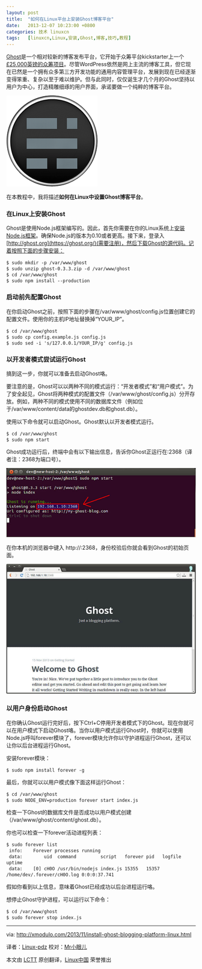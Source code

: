 ```yaml
---
layout: post
title:	"如何在Linux平台上安装Ghost博客平台"
date:	2013-12-07 10:23:00 +0800 
categories:	技术 linuxcn 
tags:	[linuxcn,Linux,安装,Ghost,博客,技巧,教程]
---
```



[Ghost](https://ghost.org/)是一个相对较新的博客发布平台，它开始于众筹平台kickstarter上一个[£25,000英镑的众筹项目](http://www.kickstarter.com/projects/johnonolan/ghost-just-a-blogging-platform)。尽管WordPress依然是网上主流的博客工具，但它现在已然是一个拥有众多第三方开发功能的通用内容管理平台，发展到现在已经逐渐变得笨重、复杂以至于难以维护。但与此同时，仅仅诞生才几个月的Ghost坚持以用户为中心，打造精雕细琢的用户界面，承诺要做一个纯粹的博客平台。


![](/Asserts/Images/album/201312/07/102034beagjj1cgbpb8jjz.png)


在本教程中，我将描述**如何在Linux中设置Ghost博客平台**。


### 在Linux上安装Ghost


Ghost是使用Node.js框架编写的。因此，首先你需要在你的Linux系统上[安装Node.js框架](http://ask.xmodulo.com/install-node-js-linux.html)。确保Node.js的版本为0.10或者更高。接下来，登录入[http://ghost.org](https://ghost.org/)(需要注册)，然后下载Ghost的源代码。记着按照下面的步骤安装：



```
$ sudo mkdir -p /var/www/ghost
$ sudo unzip ghost-0.3.3.zip -d /var/www/ghost
$ cd /var/www/ghost
$ sudo npm install --production

```

### 启动前先配置Ghost


在你启动Ghost之前，按照下面的步骤在/var/www/ghost/config.js位置创建它的配置文件。使用你的主机IP地址替换掉“YOUR\_IP”。



```
$ cd /var/www/ghost
$ sudo cp config.example.js config.js
$ sudo sed -i 's/127.0.0.1/YOUR_IP/g' config.js

```

### 以开发者模式尝试运行Ghost


搞到这一步，你就可以准备去启动Ghost咯。


要注意的是，Ghost可以以两种不同的模式运行：“开发者模式”和“用户模式”。为了安全起见，Ghost将两种模式的配置文件（/var/www/ghost/config.js）分开存放。例如，两种不同的模式使用不同的数据库文件（例如位于/var/www/content/data的ghostdev.db和ghost.db）。


使用以下命令就可以启动Ghost。Ghost默认以开发者模式运行。



```
$ cd /var/www/ghost
$ sudo npm start

```

Ghost成功运行后，终端中会有以下输出信息，告诉你Ghost正运行在:2368（译者注：2368为端口号）。


[![](/Asserts/Images/album/201312/07/1020422d22xp8d8pfef8ff.jpg)](http://www.flickr.com/photos/xmodulo/10881189204/)


在你本机的浏览器中键入 http://:2368，身份校验后你就会看到Ghost的初始页面。


[![](/Asserts/Images/album/201312/07/102045yxj88fjwvuyvnxzl.jpg)](http://www.flickr.com/photos/xmodulo/10881348733/)


### 以用户身份启动Ghost


在你确认Ghost运行完好后，按下Ctrl+C停用开发者模式下的Ghost。现在你就可以在用户模式下启动Ghost咯。当你以用户模式运行Ghost时，你就可以使用Node.js呼叫forever模块了，forever模块允许你以守护进程运行Ghost，还可以让你以后台进程运行Ghost。


安装forever模块：



```
$ sudo npm install forever -g

```

最后，你就可以以用户模式像下面这样运行Ghost：



```
$ cd /var/www/ghost
$ sudo NODE_ENV=production forever start index.js

```

检查一下Ghost的数据库文件是否成功以用户模式创建（/var/www/ghost/content/ghost.db）。


你也可以检查一下forever活动进程列表：



```
$ sudo forever list
 info:    Forever processes running
 data:        uid  command         script   forever pid   logfile                     uptime
 data:    [0] cH0O /usr/bin/nodejs index.js 15355   15357 /home/dev/.forever/cH0O.log 0:0:0:37.741 
```

假如你看到以上信息，意味着Ghost已经成功以后台进程运行咯。


想停止Ghost守护进程，可以运行以下命令：



```
$ cd /var/www/ghost
$ sudo forever stop index.js

```



---


via: <http://xmodulo.com/2013/11/install-ghost-blogging-platform-linux.html>


译者：[Linux-pdz](https://github.com/Linux-pdz) 校对：[Mr小眼儿](http://blog.csdn.net/tinyeyeser)


本文由 [LCTT](https://github.com/LCTT/TranslateProject) 原创翻译，[Linux中国](http://linux.cn/) 荣誉推出
